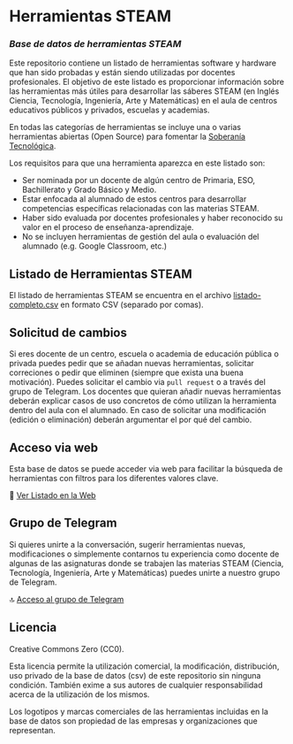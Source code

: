 # Herramientas STEAM
### _Base de datos de herramientas STEAM_

Este repositorio contiene un listado de herramientas software y hardware que han sido probadas y están siendo utilizadas por docentes profesionales. El objetivo de este listado es proporcionar información sobre las herramientas más útiles para desarrollar las sáberes STEAM (en Inglés Ciencia, Tecnología, Ingeniería, Arte y Matemáticas) en el aula de centros educativos públicos y privados, escuelas y academias.

En todas las categorías de herramientas se incluye una o varias herramientas abiertas (Open Source) para fomentar la [Soberanía Tecnológica](https://es.wikipedia.org/wiki/Soberan%C3%ADa_tecnol%C3%B3gica).

Los requisitos para que una herramienta aparezca en este listado son:

- Ser nominada por un docente de algún centro de Primaria, ESO, Bachillerato y Grado Básico y Medio.
- Estar enfocada al alumnado de estos centros para desarrollar competencias específicas relacionadas con las materias STEAM.
- Haber sido evaluada por docentes profesionales y haber reconocido su valor en el proceso de enseñanza-aprendizaje.
- No se incluyen herramientas de gestión del aula o evaluación del alumnado (e.g. Google Classroom, etc.)

## Listado de Herramientas STEAM

El listado de herramientas STEAM se encuentra en el archivo [listado-completo.csv](listado-completo.csv) en formato CSV (separado por comas).

## Solicitud de cambios

Si eres docente de un centro, escuela o academia de educación pública o privada puedes pedir que se añadan nuevas herramientas, solicitar correciones o pedir que eliminen (siempre que exista una buena motivación). Puedes solicitar el cambio via `pull request` o a través del grupo de Telegram. Los docentes que quieran añadir nuevas herramientas deberán explicar casos de uso concretos de cómo utilizan la herramienta dentro del aula con el alumnado. En caso de solicitar una modificación (edición o eliminación) deberán argumentar el por qué del cambio.

## Acceso via web

Esta base de datos se puede acceder via web para facilitar la búsqueda de herramientas con filtros para los diferentes valores clave.

🧷 [Ver Listado en la Web](https://www.steamlibre.es/)

## Grupo de Telegram

Si quieres unirte a la conversación, sugerir herramientas nuevas, modificaciones o simplemente contarnos tu experiencia como docente de algunas de las asignaturas donde se trabajen las materias STEAM (Ciencia, Tecnología, Ingeniería, Arte y Matemáticas) puedes unirte a nuestro grupo de Telegram.

🔝 [Acceso al grupo de Telegram](https://t.me/+hs8VY0P1rfllZDg0)


## Licencia

Creative Commons Zero (CC0).

Esta licencia permite la utilización comercial, la modificación, distribución, uso privado de la base de datos (csv) de este repositorio sin ninguna condición. También exime a sus autores de cualquier responsabilidad acerca de la utilización de los mismos.

Los logotipos y marcas comerciales de las herramientas incluidas en la base de datos son propiedad de las empresas y organizaciones que representan.